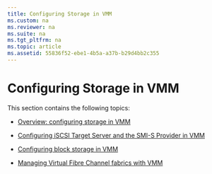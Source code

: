 ```yaml
---
title: Configuring Storage in VMM
ms.custom: na
ms.reviewer: na
ms.suite: na
ms.tgt_pltfrm: na
ms.topic: article
ms.assetid: 55836f52-ebe1-4b5a-a37b-b29d4bb2c355
---
```

# Configuring Storage in VMM
This section contains the following topics:

-   [Overview: configuring storage in VMM](../Topic/Overview--configuring-storage-in-VMM.md)

-   [Configuring iSCSI Target Server and the SMI-S Provider in VMM](../Topic/Configuring-iSCSI-Target-Server-and-the-SMI-S-Provider-in-VMM.md)

-   [Configuring block storage in VMM](../Topic/Configuring-block-storage-in-VMM.md)

-   [Managing Virtual Fibre Channel fabrics with VMM](../Topic/Managing-Virtual-Fibre-Channel-fabrics-with-VMM.md)

